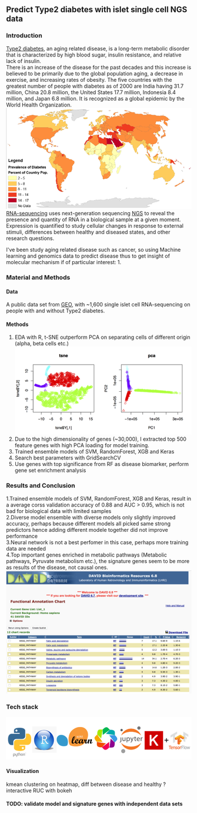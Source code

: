 ## Predict Type2 diabetes with islet single cell NGS data

### Introduction
[Type2 diabetes](https://en.wikipedia.org/wiki/Diabetes_mellitus_type_2), an aging related disease, is a long-term metabolic disorder that is characterized by high blood sugar, insulin resistance, and relative lack of insulin.  
There is an increase of the disease for the past decades and this increase is believed to be primarily due to the global population aging, a decrease in exercise, and increasing rates of obesity. The five countries with the greatest number of people with diabetes as of 2000 are India having 31.7 million, China 20.8 million, the United States 17.7 million, Indonesia 8.4 million, and Japan 6.8 million. It is recognized as a global epidemic by the World Health Organization.  
![img](img/global_t2d.png)
[RNA-sequencing](https://en.wikipedia.org/wiki/RNA-Seq) uses next-generation sequencing [NGS](https://en.wikipedia.org/wiki/Massive_parallel_sequencing) to reveal the presence and quantity of RNA in a biological sample at a given moment. Expression is quantified to study cellular changes in response to external stimuli, differences between healthy and diseased states, and other research questions.  

I've been study aging related disease such as cancer, so using Machine learning and genomics data to predict disease thus to get insight of molecular mechanism if of particular interest:
1.   

  
### Material and Methods
#### Data
A public data set from [GEO](https://www.ncbi.nlm.nih.gov/geo/query/acc.cgi?acc=GSE81608), with ~1,600 single islet cell RNA-sequencing on people with and without Type2 diabetes.
#### Methods  
1. EDA with R, t-SNE outperform PCA on separating cells of different origin (alpha, beta cells etc.)  
![img](img/tsne-pca-t2d-cellType.png)
2. Due to the high dimensionality of genes (~30,000), I extracted top 500 feature genes with high PCA loading for model training.  
3. Trained ensemble models of SVM, RandomForest, XGB and Keras  
4. Search best parameters with GridSearchCV  
5. Use genes with top significance from RF as disease biomarker, perform gene set enrichment analysis   

### Results and Conclusion
1.Trained ensemble models of SVM, RandomForest, XGB and Keras, result in a average corss validation accuracy of 0.88 and AUC > 0.95, which is not bad for biological data with limited samples  
2.Diverse model ensemble with diverse models only slightly improved accuracy, perhaps because different models all picked same strong predictors hence adding different modele together did not improve performance  
3.Neural network is not a best perfomer in this case, perhaps more training data are needed  
4.Top important genes enriched in metabolic pathways (Metabolic pathways, Pyruvate metabolism etc.), the signature genes seem to be more as results of the disease, not causal ones.  
![img](img/david_pathway.png)

### Tech stack
![img](img/tech_stack.png)
#### Visualization
kmean clustering on heatmap, diff between disease and healthy ?  
interactive RUC with bokeh  
  

#### TODO: validate model and signature genes with independent data sets